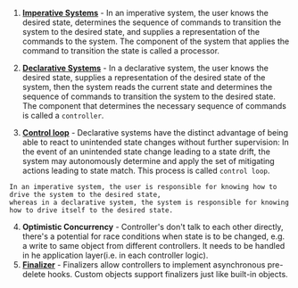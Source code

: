 

1) [**Imperative Systems**](https://medium.com/@dominik.tornow/imperative-vs-declarative-8abc7dcae82e) - In an imperative system, the user knows the desired state, determines the sequence of commands to transition the system to the desired state, and supplies a representation of the commands to the system. The component of the system that applies the command to transition the state is called a processor.

2) [**Declarative Systems**](https://medium.com/@dominik.tornow/imperative-vs-declarative-8abc7dcae82e) - In a declarative system, the user knows the desired state, supplies a representation of the desired state of the system, then the system reads the current state and determines the sequence of commands to transition the system to the desired state. The component that determines the necessary sequence of commands is called a `controller`.

3) [**Control loop**](https://medium.com/@dominik.tornow/imperative-vs-declarative-8abc7dcae82e) - Declarative systems have the distinct advantage of being able to react to unintended state changes without further supervision: In the event of an unintended state change leading to a state drift, the system may autonomously determine and apply the set of mitigating actions leading to state match. This process is called `control loop`.   

```
In an imperative system, the user is responsible for knowing how to drive the system to the desired state, 
whereas in a declarative system, the system is responsible for knowing how to drive itself to the desired state.
```

4) **Optimistic Concurrency** - Controller's don't talk to each other directly, there's a potential for race conditions when state is to be changed, e.g. a write to same object from different controllers. It needs to be handled in he application layer(i.e. in each controller logic).
5) **[Finalizer](https://kubernetes.io/docs/tasks/access-kubernetes-api/custom-resources/custom-resource-definitions/#finalizers)** - Finalizers allow controllers to implement asynchronous pre-delete hooks. Custom objects support finalizers just like built-in objects.
